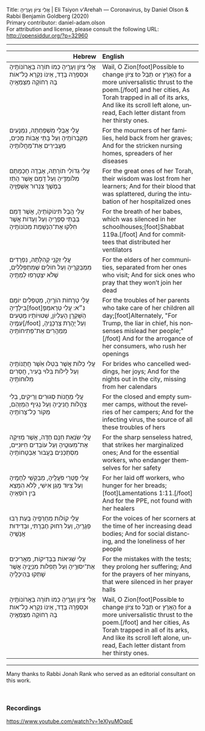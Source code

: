 <html>
<head></head>
<body>
Title: אֱלִי צִיּוֹן וְעָרֶיהָ | Eli Tsiyon v'Arehah — Coronavirus, by Daniel Olson & Rabbi Benjamin Goldberg (2020)<br />
Primary contributor: daniel-adam.olson<br />
For attribution and license, please consult the following URL: <a href="http://opensiddur.org/?p=32960">http://opensiddur.org/?p=32960</a>
<p />
<hr />

<table style="margin-left: auto;margin-right: auto" class="draggable">
<thead><tr><th id="x" style="text-align: right">Hebrew</th><th style="text-align: left">English</th></tr></thead>
<tbody>
<tr><td style="vertical-align:top">
<div class="liturgy" lang="he">
אֱלִי צִיּוֹן וְעָרֶֽיהָ
כְּמוֹ תּוֹרָה בַּאֲרוֹנוֹתֶֽיהָ
וּכְסִפְרָהּ בָּדָד, אֵינוֹ נִקְרַא
כָּל־אוֹת בָּהּ רְחוֹקָה מִצְּמֵאֶֽיהָ
</span></div></td>
 
<td style="vertical-align:top">
<div class="english" lang="en">
Wail, O Zion[foot]Possible to change צִיּוֹן to תֵּבֵל or הָאָרֶץ for a more universalistic thrust to the poem.[/foot] and her cities,
As Torah trapped in all of its arks,
And like its scroll left alone, unread,
Each letter distant from her thirsty ones.
</div></td></tr>


<tr><td style="vertical-align:top">
<div class="liturgy" lang="he">
עֲלֵי אֲבֵלֵי מִשְׁפַּחְתָּהּ, נִמְנָעִים מִקִּבְרוֹתֶֽיהָ
וְעַל בָּתֵּי אָבוֹת מֻכִּים, מַעֲבִירִים אֶת־מַחֲלוֹתֶֽיהָ
</span></div></td>
 
<td style="vertical-align:top">
<div class="english" lang="en">
For the mourners of her families, held back from her graves;
And for the stricken nursing homes, spreaders of her diseases
</div></td></tr>


<tr><td style="vertical-align:top">
<div class="liturgy" lang="he">
עֲלֵי גְדוֹלֵי תוֹרָתָהּ, אָבְדָה חָכְמָתָם מִלּוֹמְדֶֽיהָ
וְעַל דָמָם אֲשֶׁר הֻתַּז בְּמֶשֶׁךְ צִנְרוּר אֻשְׁפְּזֶֽיהָ
</span></div></td>
 
<td style="vertical-align:top">
<div class="english" lang="en">
For the great ones of her Torah, their wisdom was lost from her learners;
And for their blood that was splattered, during the intubation of her hospitalized ones
</div></td></tr>


<tr><td style="vertical-align:top">
<div class="liturgy" lang="he">
עֲלֵי הֶֽבֶל תִּינוֹקוֹתֶיהָ, אֲשֶׁר דָּמַם בְּבָתֵּי סְפָרֶֽיהָ
וְעַל וְעָדוֹת אֲשֶׁר חִלְּקוּ אֶת־הַנְשָׁמַת מֽכוֹנוֹתֶֽיהָ 
</span></div></td>
 
<td style="vertical-align:top">
<div class="english" lang="en">
For the breath of her babes, which was silenced in her schoolhouses;[foot]Shabbat 119a.[/foot] 
And for committees that distributed her ventilators
</div></td></tr>


<tr><td style="vertical-align:top">
<div class="liturgy" lang="he">
עֲלֵי זִקְנֵי קְהִלָּתָהּ, נִפְרָדִים מִמְּבַקְּרֶֽיהָ
וְעַל חוֹלִים שֶׁמִּתְפַּלְלִים, שֶׁלֹּא יִצְטָרְפוּ לְמֵתֶֽיהָ
</span></div></td>
 
<td style="vertical-align:top">
<div class="english" lang="en">
For the elders of her communities, separated from her ones who visit;
And for sick ones who pray that they won’t join her dead
</div></td></tr>


<tr><td style="vertical-align:top">
<div class="liturgy" lang="he">
עֲלֵי טְרָחוֹת הוֹרֶֽיהָ, מְטַפְּלִים יוֹמָם בִּילָדֶֽיהָ[foot]נ״א: עֲלֵי טְרָאמְפְּ הַשַּׁקְרָן הָעֶלְיוֹן, שְׁטוּיוֹתָיו מַטְעִים עַמֶּֽיהָ[/foot]
וְעַל יֻהֲרַת צַרְכָנֶֽיהָ, מְמַהֲרִים אֶת־פְּתִיחוֹתֶֽיהָ
</span></div></td>
 
<td style="vertical-align:top">
<div class="english" lang="en">
For the troubles of her parents who take care of her children all day;[foot]Alternately, "For Trump, the liar in chief, his nonsenses mislead her people;"[/foot]
And for the arrogance of her consumers, who rush her openings
</div></td></tr>


<tr><td style="vertical-align:top">
<div class="liturgy" lang="he">
עֲלֵי כַלּוֹת אֲשֶׁר בִּטְּלוּ אֹֽשֶׁר חֲתֻנּוֹתֶֽיהָ
וְעַל לֵילוֹת בִּלּוּי בָּעִיר, חֲסֵרִים מִלּוּחוֹתֶֽיהָ
</span></div></td>
 
<td style="vertical-align:top">
<div class="english" lang="en">
For brides who cancelled weddings, her joys; 
And for the nights out in the city, missing from her calendars
</div></td></tr>


<tr><td style="vertical-align:top">
<div class="liturgy" lang="he">
עֲלֵי מַחֲנוֹת סְגוּרִים וְרֵיקִים, בְּלִי צָהֳלוֹת חֲנִיכֶֽיהָ
וְעַל נְגִיף הַמְזַהֵם, מְקוֹר כָּל־צָרוֹתֶֽיהָ
</span></div></td>
 
<td style="vertical-align:top">
<div class="english" lang="en">
For the closed and empty summer camps, without the revelries of her campers; 
And for the infecting virus, the source of all these troubles of hers
</div></td></tr>


<tr><td style="vertical-align:top">
<div class="liturgy" lang="he">
עֲלֵי שִֹנְאַת חִנָּם חַדָּה, אֲשֶׁר מְזִיקָה אֶת־מִעוּטֶֽיהָ
וְעַל עוֹבְדִים חִיּוּנִיִּים, מִסְתַּכְּנִים בַּעֲבוּר אַבְטָחוֹתֶֽיהָ
</span></div></td>
 
<td style="vertical-align:top">
<div class="english" lang="en">
For the sharp senseless hatred, that strikes her marginalized ones;
And for the essential workers, who endanger themselves for her safety
</div></td></tr>


<tr><td style="vertical-align:top">
<div class="liturgy" lang="he">
עֲלֵי פֻּטְּרֵי פֹּעֲלֶֽיהָ, מְבַקְּשֵׁי לְחָמֶֽיהָ
וְעַל צִיּוּד מָגֵן אִישִׁי, לְלֹא הִמָּצֵא בֵּין רוֹפְאֶיהָ
</span></div></td>
 
<td style="vertical-align:top">
<div class="english" lang="en">
For her laid off workers, who hunger for her breads;[foot]Lamentations 1:11.[/foot]
And for the PPE, not found with her healers
</div></td></tr>


<tr><td style="vertical-align:top">
<div class="liturgy" lang="he">
עֲלֵי קוֹלוֹת מְחָרְפֶֽיהָ בְּעֵת רַבּוּ פְגָרֶֽיהָ,
וְעַל רִחוּק חֶבְרָתִי, וּבְדִידוּת אֲנָשֶֽׁיהָ
</span></div></td>
 
<td style="vertical-align:top">
<div class="english" lang="en">
For the voices of her scorners at the time of her increasing dead bodies;
And for social distancing, and the loneliness of her people
</div></td></tr>


<tr><td style="vertical-align:top">
<div class="liturgy" lang="he">
עֲלֵי שְׁגִיאוֹת בַּבְּדִיקוֹת, מַאֲרִיכִים אֶת־יִסּוּרֶֽיהָ
וְעַל תְפִלּות מִנְיָנֶֽיהָ אֲשֶׁר שָׁתְקוּ בְּהֵיכָלֶֽיהָ
</span></div></td>
 
<td style="vertical-align:top">
<div class="english" lang="en">
For the mistakes with the tests; they prolong her suffering;
And for the prayers of her minyans, that were silenced in her prayer halls
</div></td></tr>


<tr><td style="vertical-align:top">
<div class="liturgy" lang="he">
אֱלִי צִיּוֹן וְעָרֶֽיהָ
כְּמוֹ תּוֹרָה בַּאֲרוֹנוֹתֶֽיהָ
וּכְסִפְרָהּ בָּדָד, אֵינוֹ נִקְרַא
כָּל־אות בָּהּ רְחוֹקָה מִצְּמֵאֶֽיהָ
</span></div></td>
 
<td style="vertical-align:top">
<div class="english" lang="en">
Wail, O Zion[foot]Possible to change צִיּוֹן to תֵּבֵל or הָאָרֶץ for a more universalistic thrust to the poem.[/foot] and her cities,
As Torah trapped in all of its arks,
And like its scroll left alone, unread,
Each letter distant from her thirsty ones.
</div></td></tr>
</tbody></table>

<hr />

Many thanks to Rabbi Jonah Rank who served as an editorial consultant on this work.

&nbsp;

<h3>Recordings</h3>

https://www.youtube.com/watch?v=1eXlyuMOqpE

&nbsp;
</body>
</html>